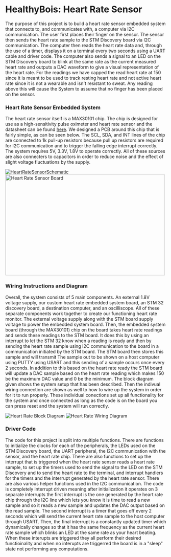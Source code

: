# **HealthyBois: Heart Rate Sensor** 

The purpose of this project is to build a heart rate sensor embedded system that connects to, and communicates with, a computer via I2C communication. The user first places their finger on the sensor. The sensor then sends the heart rate sample to the STM Discovery board via I2C communication. The computer then reads the heart rate data and, through the use of a timer, displays it on a terminal every two seconds using a UART cable and driver code. The computer also sends a signal to an LED on the STM Discovery board to blink at the same rate as the current measured heart rate and outputs a DAC waveform to give a visual representation of the heart rate. For the readings we have capped the read heart rate at 150 since it is meant to be used to track resting heart rate and not active heart rate since it is not a wearable and isn't resistant to sweat. Any reading above this will cause the System to assume that no finger has been placed on the sensor.

### **Heart Rate Sensor Embedded System**
The heart rate sensor itself is a MAX30101 chip. The chip is designed for use as a high-sensitivity pulse oximeter and heart rate sensor and the datasheet can be found [here](https://www.mouser.com/datasheet/2/256/MAX30101-953565.pdf). We designed a PCB around this chip that is fairly simple, as can be seen below. The SCL, SDA, and INT lines of the chip are connected to 1k pull-up resistors because pull up resistors are required for I2C communication and to trigger the falling edge interrupt correctly. The system requires 5V, 3.3V, 1.8V to operate correctly. All of these sources are also connecters to capacitors in order to reduce noise and the effect of slight voltage fluctuations by the supply. 

![HeartRateSensorSchematic](https://user-images.githubusercontent.com/42393799/116840731-3c4b2800-ab94-11eb-90b4-3cf1dd2ed1d2.png) 
<img src="https://user-images.githubusercontent.com/42393799/116913297-87058800-ac06-11eb-82c9-e1df888534c6.png" alt="Heart Rate Sensor Board" width="500" height="315">

### **Wiring Instructions and Diagram**
Overall, the system consists of 5 main components. An external 1.8V voltage supply, our custom heart rate embedded system board, an STM 32 discovery board, a destination computer, and an oscilliscope. All of these separate components work together to create our functioning heart rate monitor. The external voltage supply along with the STM board supply voltage to power the embedded system board. Then, the embedded system board (through the MAX30101) chip on the board takes heart rate readings and sends these readings to the STM board. It does this by using an interrupt to let the STM 32 know when a reading is ready and then by sending the heart rate sample using I2C communication to the board in a communication initiated by the STM board. The STM board then stores this sample and will transmit The sample out to be shown on a host computer using PUTTY using USART and this sending of a sample occurs once every 2 seconds. In addition to this based on the heart rate ready the STM board will update a DAC sample based on the heart rate reading which makes 150 be the maximum DAC value and 0 be the minimum. The block diagram given shows the system setup that has been described. Then the indivual wiring connection are shown as well to how to wire up the system in order for it to run properly. These individual conections set up all functionality for the system and once connected as long as the code is on the board you can press reset and the system will run correctly.

![Heart Rate Block Diagram](https://user-images.githubusercontent.com/42393799/116926437-96410180-ac17-11eb-80ba-cb58ea961a86.png)
![Heart Rate Wiring Diagram](https://user-images.githubusercontent.com/42393799/116926443-98a35b80-ac17-11eb-89b2-73e3f7e30bac.png)


### **Driver Code**
The code for this project is split into multiple functions. There are functions to initialize the clocks for each of the peripherals, the LEDs used on the STM Discovery board, the UART peripheral, the I2C communication with the sensor, and the heart rate chip. There are also functions to set up the interrupt that is triggered when the heart rate sensor reads a heart rate sample, to set up the timers used to send the signal to the LED on the STM Discovery and to send the heart rate to the terminal, and interrupt handlers for the timers and the interrupt generated by the heart rate sensor. There are also various helper functions used in the I2C communication. The code is completely interrupt driven meaning after initialization it operates on 3 separate interrupts the first interrupt is the one generated by the heart rate chip through the I2C line which lets you know it is time to read a new sample and so it reads a new sample and updates the DAC output based on the read sample. The second interrupt is a timer that goes off every 2 seconds which will send the current heart rate sample to the host computer through USART. Then, the final interrupt is a constantly updated timer which dynamically changes so that it has the same frequency as the current heart rate sample which blinks an LED at the same rate as your heart beating. When these interupts are triggered they all perform their desired  functioinality and when no interupts are triggerred the board is in a "sleep" state not performing any computations.
